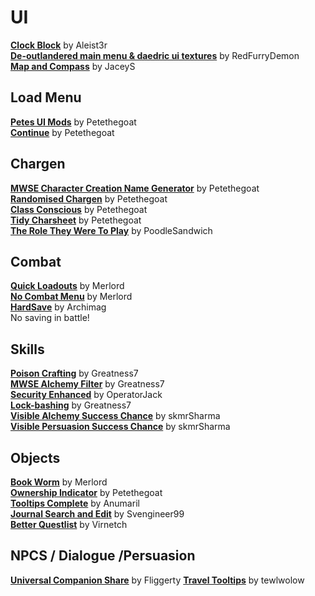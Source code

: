 # UI
[**Clock Block**](https://www.nexusmods.com/morrowind/mods/46292) by Aleist3r  
[**De-outlandered main menu & daedric ui textures**](https://www.nexusmods.com/morrowind/mods/46805) by RedFurryDemon  
[**Map and Compass**](https://www.nexusmods.com/morrowind/mods/48455) by JaceyS  

## Load Menu
[**Petes UI Mods**](https://www.nexusmods.com/morrowind/mods/45859) by Petethegoat  
[**Continue**](https://www.nexusmods.com/morrowind/mods/45952) by Petethegoat  

## Chargen
[**MWSE Character Creation Name Generator**](https://www.nexusmods.com/morrowind/mods/46189) by Petethegoat  
[**Randomised Chargen**](https://www.nexusmods.com/morrowind/mods/46915) by Petethegoat  
[**Class Conscious**](https://www.nexusmods.com/morrowind/mods/46902) by Petethegoat  
[**Tidy Charsheet**](https://www.nexusmods.com/morrowind/mods/45939) by Petethegoat  
[**The Role They Were To Play**](https://www.nexusmods.com/morrowind/mods/46411) by PoodleSandwich  

## Combat
[**Quick Loadouts**](https://www.nexusmods.com/morrowind/mods/46708) by Merlord  
[**No Combat Menu**](https://www.nexusmods.com/morrowind/mods/46732) by Merlord  
[**HardSave**](https://www.nexusmods.com/morrowind/mods/47170) by Archimag  
No saving in battle!  

## Skills
[**Poison Crafting**](https://www.nexusmods.com/morrowind/mods/45729) by Greatness7  
[**MWSE Alchemy Filter**](https://www.nexusmods.com/morrowind/mods/44808) by Greatness7  
[**Security Enhanced**](https://www.nexusmods.com/morrowind/mods/47038) by OperatorJack  
[**Lock-bashing**](https://www.nexusmods.com/morrowind/mods/44857) by Greatness7  
[**Visible Alchemy Success Chance**](https://www.nexusmods.com/morrowind/mods/48608) by skmrSharma  
[**Visible Persuasion Success Chance**](https://www.nexusmods.com/morrowind/mods/48634) by skmrSharma  

## Objects
[**Book Worm**](https://www.nexusmods.com/morrowind/mods/46851) by Merlord  
[**Ownership Indicator**](https://www.nexusmods.com/morrowind/mods/45940) by Petethegoat  
[**Tooltips Complete**](https://www.nexusmods.com/morrowind/mods/46842) by Anumaril  
[**Journal Search and Edit**](https://www.nexusmods.com/morrowind/mods/46756) by Svengineer99  
[**Better Questlist**](https://www.nexusmods.com/morrowind/mods/48272) by Virnetch  

## NPCS / Dialogue /Persuasion
[**Universal Companion Share**](http://download.fliggerty.com/download--14) by Fliggerty 
[**Travel Tooltips**](https://www.nexusmods.com/morrowind/mods/48306) by tewlwolow  
